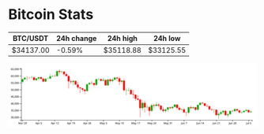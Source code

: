 # Bitcoin Stats

BTC/USDT|24h change|24h high|24h low|
|---|---|---|---|
|$34137.00|-0.59%|$35118.88|$33125.55|

<img src="./chart.svg">
